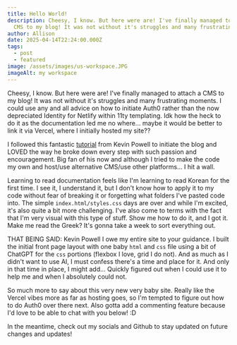 ```yaml
---
title: Hello World!
description: Cheesy, I know. But here were are! I've finally managed to attach a
  CMS to my blog! It was not without it's struggles and many frustrating moments
author: Allison
date: 2025-04-14T22:24:00.000Z
tags:
  - post
  - featured
image: /assets/images/us-workspace.JPG
imageAlt: my workspace
---
```

Cheesy, I know. But here were are! I've finally managed to attach a CMS to my blog! It was not without it's struggles and many frustrating moments. I could use any and all advice on how to initiate Auth0 rather than the now depreciated Identity for Netlify within 11ty templating. Idk how the heck to do it as the documentation led me no where... maybe it would be better to link it via Vercel, where I initially hosted my site?? 

I followed this fantastic [tutorial](https://www.youtube.com/watch?v=4wD00RT6d-g) from Kevin Powell to initiate the blog and LOVED the way he broke down every step with such passion and encouragement. Big fan of his now and although I tried to make the code my own and host/use alternative CMS/use other platforms... I hit a wall. 

Learning to read documentation feels like I'm learning to read Korean for the first time. I see it, I understand it, but I don't know how to apply it to my code without fear of breaking it or forgetting what folders I've pasted code into. The simple `index.html/styles.css` days are over and while I'm excited, it's also quite a bit more challenging. I've also come to terms with the fact that I'm very visual with this type of stuff. Show me how to do it, and I got it. Make me read the Greek? It's gonna take a week to sort everything out.

THAT BEING SAID: Kevin Powell I owe my entire site to your guidance. I built the initial front page layout with one baby `html` and `css` file using a bit of ChatGPT for the `css` portions (flexbox I love, grid I do not). And as much as I didn't want to use AI, I must confess there's a time and place for it. And only in that time in place, I might add... Quickly figured out when I could use it to help me and when I absolutely could not. 

So much more to say about this very new very baby site. Really like the Vercel vibes more as far as hosting goes, so I'm tempted to figure out how to do Auth0 over there next. Also gotta add a commenting feature because I'd love to be able to chat with you below! :D

In the meantime, check out my socials and Github to stay updated on future changes and updates!
